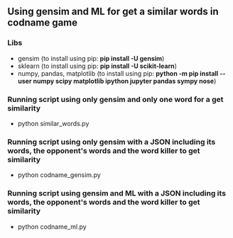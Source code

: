 ## Using gensim and ML for get a similar words in codname game

### Libs
- gensim (to install using pip: __pip install -U gensim__)
- sklearn (to install using pip: __pip install -U scikit-learn__)
- numpy, pandas, matplotlib (to install using pip: 
__python -m pip install --user numpy scipy matplotlib ipython jupyter pandas sympy nose__)

### Running script using only gensim and only one word for a get similarity

- python similar_words.py

### Running script using only gensim with a JSON including its words, the opponent's words and the word killer to get similarity

- python codname_gensim.py

### Running script using gensim and ML with a JSON including its words, the opponent's words and the word killer to get similarity

- python codname_ml.py